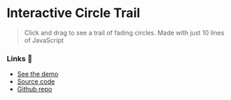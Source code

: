 # Interactive Circle Trail

> Click and drag to see a trail of fading circles. Made with just 10 lines of JavaScript

### Links 🔗
- [See the demo](https://js-interactive-circle-trail.rolandjlevy.repl.co)
- [Source code](https://replit.com/@RolandJLevy/js-interactive-circle-trail)
- [Github repo](https://github.com/rolandjlevy/js-interactive-circle-trail)